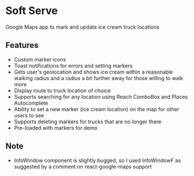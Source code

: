 # Soft Serve

Google Maps app to mark and update ice cream truck locations

## Features

- Custom marker icons
- Toast notifications for errors and setting markers
- Gets user's geolocation and shows ice cream within a reasonable walking radius and a radius a bit further away for those willing to walk more
- Display route to truck location of choice
- Supports searching for any location using Reach ComboBox and Places Autocomplete
- Ability to set a new marker (ice cream location) on the map for other users to see
- Supports deleting markers for trucks that are no longer there
- Pre-loaded with markers for demo 

## Note 

- InfoWindow component is slightly bugged, so I used InfoWindowF as suggested by a comment on react-google-maps support
